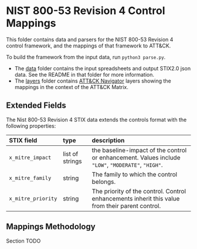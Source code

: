 # NIST 800-53 Revision 4 Control Mappings

This folder contains data and parsers for the NIST 800-53 Revision 4 control framework, and the mappings of that framework to ATT&CK.

To build the framework from the input data, run `python3 parse.py`.

- The [data](data) folder contains the input spreadsheets and output STIX2.0 json data. See the README in that folder for more information.
- The [layers](layers) folder contains [ATT&CK Navigator](https://github.com/mitre-attack/attack-navigator) layers showing the mappings in the context of the ATT&CK Matrix.

## Extended Fields

The Nist 800-53 Revision 4 STIX data extends the controls format with the following properties:

| STIX field | type | description |
|:-----------|:-----|:------------|
| `x_mitre_impact` | list of strings | the baseline-impact of the control or enhancement. Values include `"LOW"`, `"MODERATE"`, `"HIGH"`. |
| `x_mitre_family` | string | The family to which the control belongs. |
| `x_mitre_priority` | string | The priority of the control. Control enhancements inherit this value from their parent control. |

## Mappings Methodology

Section TODO